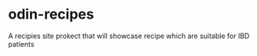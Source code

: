 # odin-recipes
A recipies site prokect that will showcase recipe which are 
  suitable for IBD patients